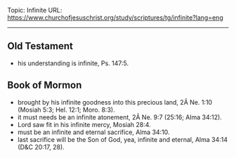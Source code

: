 Topic: Infinite
URL: https://www.churchofjesuschrist.org/study/scriptures/tg/infinite?lang=eng

---

## Old Testament

- his understanding is infinite, Ps. 147:5.

## Book of Mormon

- brought by his infinite goodness into this precious land, 2Â Ne. 1:10 (Mosiah 5:3; Hel. 12:1; Moro. 8:3).
- it must needs be an infinite atonement, 2Â Ne. 9:7 (25:16; Alma 34:12).
- Lord saw fit in his infinite mercy, Mosiah 28:4.
- must be an infinite and eternal sacrifice, Alma 34:10.
- last sacrifice will be the Son of God, yea, infinite and eternal, Alma 34:14 (D&C 20:17, 28).

